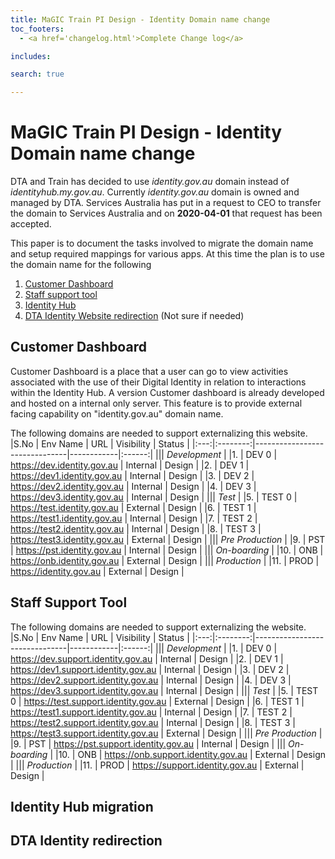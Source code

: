 ```yaml
---
title: MaGIC Train PI Design - Identity Domain name change
toc_footers: 
  - <a href='changelog.html'>Complete Change log</a>

includes: 

search: true

---
```


# MaGIC Train PI Design - Identity Domain name change
DTA and Train has decided to use *identity.gov.au* domain instead of *identityhub.my.gov.au*. Currently *identity.gov.au* domain is owned and managed by DTA. Services Australia has put in a request to CEO to transfer the domain to Services Australia and on **2020-04-01** that request has been accepted. 

This paper is to document the tasks involved to migrate the domain name and setup required mappings for various apps. At this time the plan is to use the domain name for the following 

1.  [Customer Dashboard](#CUSTOMER_DASHBOARD)
1.  [Staff support tool](#STAFF_SUPPORT_TOOL)
1.  [Identity Hub](#IDENTITY_HUB_MIGRATION)
1.  [DTA Identity Website redirection](#DTA_WEB_REDIRECT) (Not sure if needed)  

## <a id="CUSTOMER_DASHBOARD"></a>Customer Dashboard
Customer Dashboard is a place that a user can go to view activities associated with the use of their Digital Identity in relation to interactions within the Identity Hub. A version Customer dashboard is already developed and hosted on a internal only server. This feature is to provide external facing capability on "identity.gov.au" domain name. 

The following domains are needed to support externalizing this website. 
|S.No | Env Name | URL                           | Visibility | Status |
|:---:|:--------:|-------------------------------|------------|:------:|
||| *Development*                                                      |
|1.   | DEV 0    | https://dev.identity.gov.au   | Internal   | Design |
|2.   | DEV 1    | https://dev1.identity.gov.au  | Internal   | Design |
|3.   | DEV 2    | https://dev2.identity.gov.au  | Internal   | Design |
|4.   | DEV 3    | https://dev3.identity.gov.au  | Internal   | Design |
||| *Test*                                                             |
|5.   | TEST 0   | https://test.identity.gov.au  | External   | Design |
|6.   | TEST 1   | https://test1.identity.gov.au | Internal   | Design |
|7.   | TEST 2   | https://test2.identity.gov.au | Internal   | Design |
|8.   | TEST 3   | https://test3.identity.gov.au | External   | Design |
||| *Pre Production*                                                   |
|9.   | PST      | https://pst.identity.gov.au   | Internal   | Design |
||| *On-boarding*                                                      |
|10.  | ONB      | https://onb.identity.gov.au   | External   | Design |
||| *Production*                                                       |
|11.  | PROD     | https://identity.gov.au       | External   | Design |

## <a id="STAFF_SUPPORT_TOOL"></a>Staff Support Tool

The following domains are needed to support externalizing the  website. 
|S.No | Env Name | URL                           | Visibility | Status |
|:---:|:--------:|-------------------------------|------------|:------:|
||| *Development*                                                      |
|1.   | DEV 0    | https://dev.support.identity.gov.au   | Internal   | Design |
|2.   | DEV 1    | https://dev1.support.identity.gov.au  | Internal   | Design |
|3.   | DEV 2    | https://dev2.support.identity.gov.au  | Internal   | Design |
|4.   | DEV 3    | https://dev3.support.identity.gov.au  | Internal   | Design |
||| *Test*                                                             |
|5.   | TEST 0   | https://test.support.identity.gov.au  | External   | Design |
|6.   | TEST 1   | https://test1.support.identity.gov.au | Internal   | Design |
|7.   | TEST 2   | https://test2.support.identity.gov.au | Internal   | Design |
|8.   | TEST 3   | https://test3.support.identity.gov.au | External   | Design |
||| *Pre Production*                                                   |
|9.   | PST      | https://pst.support.identity.gov.au   | Internal   | Design |
||| *On-boarding*                                                      |
|10.  | ONB      | https://onb.support.identity.gov.au   | External   | Design |
||| *Production*                                                       |
|11.  | PROD     | https://support.identity.gov.au       | External   | Design |

## <a id="IDENTITY_HUB_MIGRATION"></a>Identity Hub migration
## <a id="DTA_WEB_REDIRECT"></a>DTA Identity redirection 
